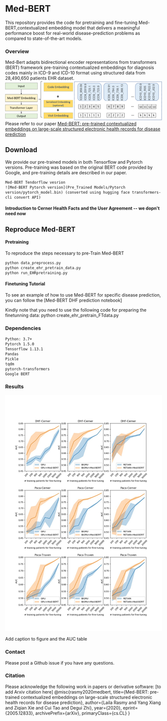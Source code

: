 # Med-BERT
This repository provides the code for pretraining and fine-tuning Med-BERT,contextualized embedding model that delivers a meaningful performance boost for real-world disease-prediction problems as compared to state-of-the-art models.

### Overview
Med-Bert adapts bidirectional encoder representations from transformers (BERT) framework pre-training contextualized embeddings for diagnosis codes mainly in ICD-9 and ICD-10 format using structured data from 28,490,650 patients EHR dataset. 
 ![Med-BERT_Structure](Med-BERT_Structure.png)
Please refer to our paper [Med-BERT: pre-trained contextualized embeddings on large-scale structured electronic health records for disease prediction](https://arxiv.org/abs/2005.12833)

## Download

We provide our pre-trained models in both Tensorflow and Pytorch versions. Pre-training was based on the original BERT code provided by Google, and pre-training details are described in our paper. 

    Med-BERT Tendorflow vesrion
    ![Med-BERT Pytorch version](Pre_Trained Models/Pytorch version/pytorch_model.bin) (converted using hugging face transformers-cli convert API)

#### Introduction to Cerner Health Facts and the User Agreement -- we dopn't need now
    
## Reproduce Med-BERT
#### Pretraining

To reproduce the steps necessary to pre-Train Med-BERT

    python data_preprocess.py 
    python create_ehr_pretrain_data.py
    python run_EHRpretraining.py

#### Finetuning Tutorial

To see an example of how to use Med-BERT for specific disease prediction, you can follow the [Med-BERT DHF prediction notebook]

Kindly note that you need to use the following code for preparing the finetunning data:
    python create_ehr_pretrain_FTdata.py


### Dependencies
    Python: 3.7+
    Pytorch 1.5.0
    Tensorflow 1.13.1
    Pandas
    Pickle
    tqdm
    pytorch-transformers
    Google BERT
    

### Results
 ![Med-BERT Results](Med-BERT%20results.jpg)
 
 Add caption to figure and the AUC table
 
### Contact

Please post a Github issue if you have any questions.

### Citation

Please acknowledge the following work in papers or derivative software:
[to add Arxiv citation here]
@misc{rasmy2020medbert,
    title={Med-BERT: pre-trained contextualized embeddings on large-scale structured electronic health records for disease prediction},
    author={Laila Rasmy and Yang Xiang and Ziqian Xie and Cui Tao and Degui Zhi},
    year={2020},
    eprint={2005.12833},
    archivePrefix={arXiv},
    primaryClass={cs.CL}
}


